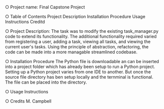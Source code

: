 ○ Project name: 
Final Capstone Project


○ Table of Contents
   Project Description
   Installation Procedure
   Usage Instructions
   Creditd
   


○ Project Description:
The task was to modify the existing task_manager.py code to extend its functionality.
The additional functionality required varied from registering a user, adding a task, 
viewing all tasks, and viewing the current user's tasks. Using the principle of 
abstraction, refactoring, the code can be made into a more managable streamlined codebase. 



○ Installation Procedure
The Python file is downloadable an can be inserted into a project folder which has already been setup to run a Python project. 
Setting up a Python project varies from one IDE to another. But once the source file directory has ben setup locally and 
the ternminal is functional. The file can be placed into the directory. 

○ Usage Instructions




○ Credits
M. Campbell


